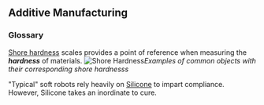 ## Additive Manufacturing 

### Glossary

[Shore hardness](https://www.smooth-on.com/page/durometer-shore-hardness-scale/) scales provides a point of reference when measuring the ***hardness*** of materials. 
![Shore Hardness](/fish/Images/durometer_chart.PNG)*Examples of common objects with their corresponding shore hardnesss*



"Typical" soft robots rely heavily on [Silicone](https://www.smooth-on.com/products/ecoflex-00-30/) to impart compliance. However, Silicone takes an inordinate to cure.

